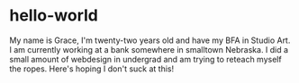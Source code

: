 # hello-world


My name is Grace, I'm twenty-two years old and have my BFA in Studio Art. I am currently working at a bank somewhere in smalltown Nebraska. I did a small amount of webdesign in undergrad and am trying to reteach myself the ropes. Here's hoping I don't suck at this!

